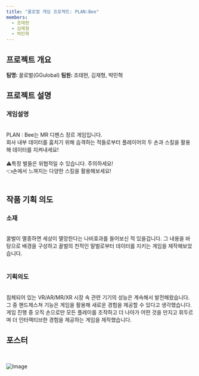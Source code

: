```yaml
---
title: "꿀로벌 게임 프로젝트: PLAN:Bee"
members:
  - 조태현
  - 김재형
  - 박민혁
---
```


## 프로젝트 개요

<b> 팀명: </b> 꿀로벌(GGulobal)
<b> 팀원: </b> 조태현, 김재형, 박민혁
<br>
## 프로젝트 설명

<h3> 게임설명 </h3> <br>
PLAN : Bee는 MR 디펜스 장르 게임입니다.<br>
회사 내부 데이터를 훔치기 위해 습격하는 적들로부터 플레이어의 두 손과 스킬을 활용해 데이터를 지켜내세요!<br><br>
⚠️특정 벌들은 위협적일 수 있습니다. 주의하세요!<br>
👈손에서 느껴지는 다양한 스킬을 활용해보세요!<br>
<br>

## 작품 기획 의도

<h3> 소재 </h3><br>
꿀벌이 멸종하면 세상이 멸망한다는 나비효과를 들어보신 적 있을겁니다. 그 내용을 바탕으로 배경을 구성하고 꿀벌의 천적인 말벌로부터 데이터를 지키는 게임을 제작해보았습니다. <br><br>

<h3> 기획의도 </h3><br>
침체되어 있는 VR/AR/MR/XR 시장 속 관련 기기의 성능은 계속해서 발전해왔습니다. 그 중 핸드제스쳐 기능은 게임을 활용해 새로운 경험을 제공할 수 있다고 생각했습니다. 게임 진행 중 오직 손으로만 모든 플레이를 조작하고 더 나아가 어떤 것을 만지고 휘두르며 더 인터랙티브한 경험을 제공하는 게임을 제작했습니다.
<br>

## 포스터
<br>

![Image](https://github.com/user-attachments/assets/2d70f50f-7864-403d-8eff-d3b59e6c60d6)
